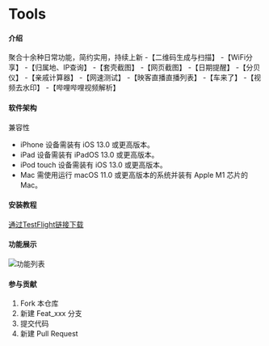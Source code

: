 # Tools

#### 介绍
聚合十余种日常功能，简约实用，持续上新
-【二维码生成与扫描】
-【WiFi分享】
-【归属地、IP查询】
-【套壳截图】
-【网页截图】
-【日期提醒】
-【分贝仪】
-【亲戚计算器】
-【网速测试】
-【映客直播直播列表】
-【车来了】
-【视频去水印】
-【哔哩哔哩视频解析】

#### 软件架构
兼容性
- iPhone
设备需装有 iOS 13.0 或更高版本。
- iPad
设备需装有 iPadOS 13.0 或更高版本。
- iPod touch
设备需装有 iOS 13.0 或更高版本。
- Mac
需使用运行 macOS 11.0 或更高版本的系统并装有 Apple M1 芯片的 Mac。


#### 安装教程

[通过TestFlight链接下载](https://testflight.apple.com/join/4nfK3uCe)

#### 功能展示

![功能列表](https://gitee.com/fandongtongxue/Tools/raw/master/IMG_1102.JPEG "在这里输入图片标题")

#### 参与贡献

1.  Fork 本仓库
2.  新建 Feat_xxx 分支
3.  提交代码
4.  新建 Pull Request
